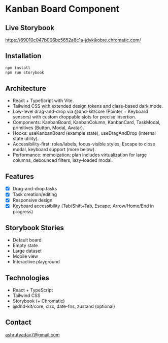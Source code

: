 # Kanban Board Component

## Live Storybook
https://69010c047b006bc5652a8c1a-jdykjkobre.chromatic.com/

## Installation
```bash
npm install
npm run storybook
```

## Architecture
- React + TypeScript with Vite.
- Tailwind CSS with extended design tokens and class-based dark mode.
- Low-level drag-and-drop via @dnd-kit/core (Pointer + Keyboard sensors) with custom droppable slots for precise insertion.
- Components: KanbanBoard, KanbanColumn, KanbanCard, TaskModal, primitives (Button, Modal, Avatar).
- Hooks: useKanbanBoard (example state), useDragAndDrop (internal state utility).
- Accessibility-first: roles/labels, focus-visible styles, Escape to close modal, keyboard support (more below).
- Performance: memoization; plan includes virtualization for large columns, debounced filters, lazy-loaded modal.

## Features
- [x] Drag-and-drop tasks
- [x] Task creation/editing
- [x] Responsive design
- [x] Keyboard accessibility (Tab/Shift+Tab, Escape; Arrow/Home/End in progress)

## Storybook Stories
- Default board
- Empty state
- Large dataset
- Mobile view
- Interactive playground

## Technologies
- React + TypeScript
- Tailwind CSS
- Storybook (+ Chromatic)
- @dnd-kit/core, clsx, date-fns, zustand (optional)

## Contact
ashrutyadav7@gmail.com
